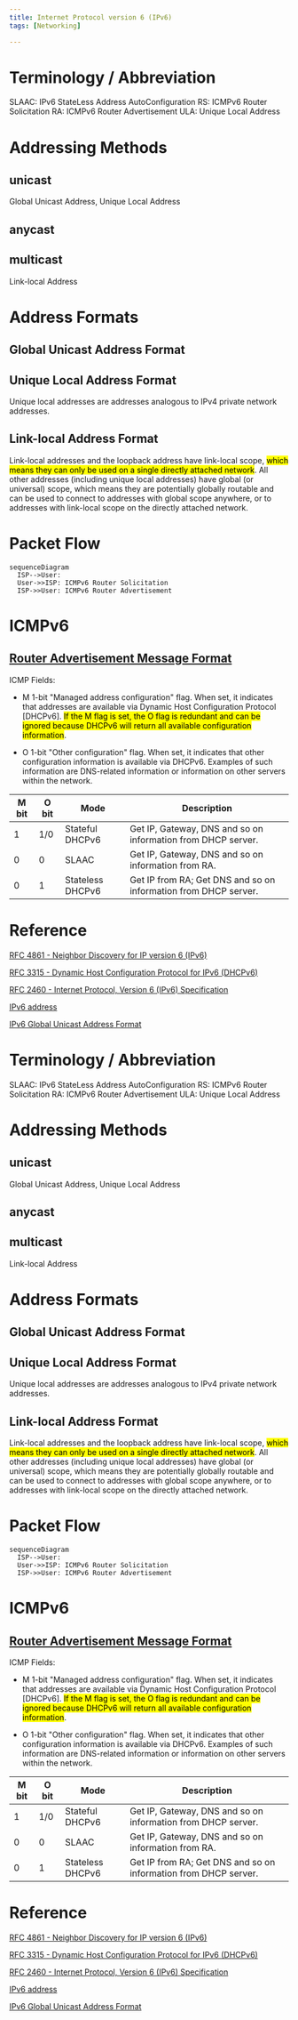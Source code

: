 ```yaml
---
title: Internet Protocol version 6 (IPv6)
tags: [Networking]

---
```



# Terminology / Abbreviation
SLAAC: IPv6 StateLess Address AutoConfiguration
RS: ICMPv6 Router Solicitation
RA: ICMPv6 Router Advertisement
ULA: Unique Local Address

# Addressing Methods
## unicast
Global Unicast Address, Unique Local Address
## anycast 
## multicast
Link-local Address

# Address Formats
## Global Unicast Address Format
## Unique Local Address Format
Unique local addresses are addresses analogous to IPv4 private network addresses.
## Link-local Address Format
Link-local addresses and the loopback address have link-local scope, <mark>which means they can only be used on a single directly attached network</mark>. All other addresses (including unique local addresses) have global (or universal) scope, which means they are potentially globally routable and can be used to connect to addresses with global scope anywhere, or to addresses with link-local scope on the directly attached network.

# Packet Flow
``` mermaid
sequenceDiagram
  ISP-->User: 
  User->>ISP: ICMPv6 Router Solicitation
  ISP->>User: ICMPv6 Router Advertisement
```

# ICMPv6

[Router Advertisement Message Format](https://datatracker.ietf.org/doc/html/rfc4861#section-4.2)
--

ICMP Fields:
* M
1-bit "Managed address configuration" flag. When set, it indicates that addresses are available via Dynamic Host Configuration Protocol [DHCPv6].
<mark>If the M flag is set, the O flag is redundant and can be ignored because DHCPv6 will return all available configuration information</mark>.

* O
1-bit "Other configuration" flag.  When set, it indicates that other configuration information is available via DHCPv6.  Examples of such information are DNS-related information or information on other servers within the network.


| M bit | O bit | Mode | Description |
| -------- | -------- | -------- | -------- |
| 1     | 1/0     | Stateful DHCPv6     | Get IP, Gateway, DNS and so on information from DHCP server. |
| 0     | 0     | SLAAC     | Get IP, Gateway, DNS and so on information from RA. |
| 0     | 1     | Stateless DHCPv6     | Get IP from RA; Get DNS and so on information from DHCP server. |


# Reference
[RFC 4861 - Neighbor Discovery for IP version 6 (IPv6)](https://datatracker.ietf.org/doc/html/rfc4861)

[RFC 3315 - Dynamic Host Configuration Protocol for IPv6 (DHCPv6)](https://datatracker.ietf.org/doc/html/rfc3315)

[RFC 2460 - Internet Protocol, Version 6 (IPv6) Specification](https://datatracker.ietf.org/doc/html/rfc2460)

[IPv6 address](https://en.wikipedia.org/wiki/IPv6_address)

[IPv6 Global Unicast Address Format](https://datatracker.ietf.org/doc/html/rfc3587)
# Terminology / Abbreviation
SLAAC: IPv6 StateLess Address AutoConfiguration
RS: ICMPv6 Router Solicitation
RA: ICMPv6 Router Advertisement
ULA: Unique Local Address

# Addressing Methods
## unicast
Global Unicast Address, Unique Local Address
## anycast 
## multicast
Link-local Address

# Address Formats
## Global Unicast Address Format
## Unique Local Address Format
Unique local addresses are addresses analogous to IPv4 private network addresses.
## Link-local Address Format
Link-local addresses and the loopback address have link-local scope, <mark>which means they can only be used on a single directly attached network</mark>. All other addresses (including unique local addresses) have global (or universal) scope, which means they are potentially globally routable and can be used to connect to addresses with global scope anywhere, or to addresses with link-local scope on the directly attached network.

# Packet Flow
``` mermaid
sequenceDiagram
  ISP-->User: 
  User->>ISP: ICMPv6 Router Solicitation
  ISP->>User: ICMPv6 Router Advertisement
```

# ICMPv6

[Router Advertisement Message Format](https://datatracker.ietf.org/doc/html/rfc4861#section-4.2)
--

ICMP Fields:
* M
1-bit "Managed address configuration" flag. When set, it indicates that addresses are available via Dynamic Host Configuration Protocol [DHCPv6].
<mark>If the M flag is set, the O flag is redundant and can be ignored because DHCPv6 will return all available configuration information</mark>.

* O
1-bit "Other configuration" flag.  When set, it indicates that other configuration information is available via DHCPv6.  Examples of such information are DNS-related information or information on other servers within the network.


| M bit | O bit | Mode | Description |
| -------- | -------- | -------- | -------- |
| 1     | 1/0     | Stateful DHCPv6     | Get IP, Gateway, DNS and so on information from DHCP server. |
| 0     | 0     | SLAAC     | Get IP, Gateway, DNS and so on information from RA. |
| 0     | 1     | Stateless DHCPv6     | Get IP from RA; Get DNS and so on information from DHCP server. |


# Reference
[RFC 4861 - Neighbor Discovery for IP version 6 (IPv6)](https://datatracker.ietf.org/doc/html/rfc4861)

[RFC 3315 - Dynamic Host Configuration Protocol for IPv6 (DHCPv6)](https://datatracker.ietf.org/doc/html/rfc3315)

[RFC 2460 - Internet Protocol, Version 6 (IPv6) Specification](https://datatracker.ietf.org/doc/html/rfc2460)

[IPv6 address](https://en.wikipedia.org/wiki/IPv6_address)

[IPv6 Global Unicast Address Format](https://datatracker.ietf.org/doc/html/rfc3587)